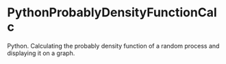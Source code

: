 # PythonProbablyDensityFunctionCalc
Python. Calculating the probably density function of a random process and displaying it on a graph.
